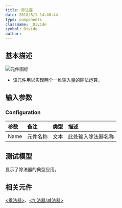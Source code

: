 ```yaml
---
title: 除法器
date: 2018/8/1 14:40:44
type: components
classname: _Divide
symbol: Divide
author: 
---
```

## <span id="comp_desc">基本描述</span>
![元件图标]()

+ 该元件用以实现两个一维输入量的除法运算。

## <span id="comp_params">输入参数</span>
### <span id="comp_params_group_Configuration">Configuration</span>
| 参数 | 备注 | 类型 | 描述 |
| :--- | :--- | :--: | :--- |
| <span id="comp_params_param_Name">Name</span> | 元件名称 | 文本 | 此处输入除法器名称 |

[Name]: #comp_params_param_Name "Name"

## <span id="comp_example">测试模型</span>
[<test Divide>](<test link>)显示了除法器的典型应用。

## <span id="comp_seealso">相关元件</span>
[<乘法器>](<test link>)、[<加法器/减法器>](<test link>)



